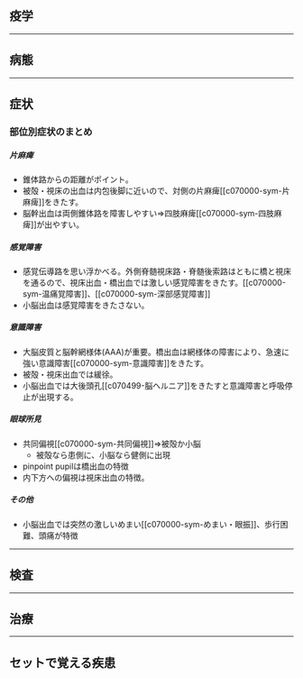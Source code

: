 ## 疫学
---
## 病態
---
## 症状
### 部位別症状のまとめ
##### 片麻痺
- 錐体路からの距離がポイント。
- 被殻・視床の出血は内包後脚に近いので、対側の片麻痺[[c070000-sym-片麻痺]]をきたす。
- 脳幹出血は両側錐体路を障害しやすい⇒四肢麻痺[[c070000-sym-四肢麻痺]]が出やすい。
##### 感覚障害
- 感覚伝導路を思い浮かべる。外側脊髄視床路・脊髄後索路はともに橋と視床を通るので、視床出血・橋出血では激しい感覚障害をきたす。[[c070000-sym-温痛覚障害]]、[[c070000-sym-深部感覚障害]]
- 小脳出血は感覚障害をきたさない。
##### 意識障害
- 大脳皮質と脳幹網様体(AAA)が重要。橋出血は網様体の障害により、急速に強い意識障害[[c070000-sym-意識障害]]をきたす。
- 被殻・視床出血では緩徐。
- 小脳出血では大後頭孔[[c070499-脳ヘルニア]]をきたすと意識障害と呼吸停止が出現する。
##### 眼球所見
- 共同偏視[[c070000-sym-共同偏視]]⇒被殻か小脳
	- 被殻なら患側に、小脳なら健側に出現
- pinpoint pupilは橋出血の特徴
- 内下方への偏視は視床出血の特徴。
##### その他
- 小脳出血では突然の激しいめまい[[c070000-sym-めまい・眼振]]、歩行困難、頭痛が特徴
---
## 検査
---
## 治療
---
## セットで覚える疾患
